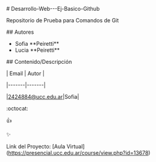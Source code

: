 \# Desarrollo-Web---Ej-Basico-Github

Repositorio de Prueba para Comandos de Git



\## Autores

* Sofia \*\*Peiretti\*\*
* Lucia \*\*Peiretti\*\*



\## Contenido/Descripción



| Email | Autor |

|-------|-------|

|2424884@ucc.edu.ar|Sofia|



:octocat:

:+1:

:sparkles:



Link del Proyecto: \[Aula Virtual] (https://presencial.ucc.edu.ar/course/view.php?id=13678)


